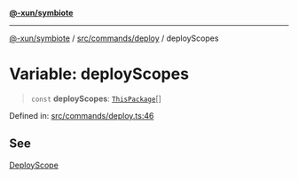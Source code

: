 [**@-xun/symbiote**](../../../../README.md)

***

[@-xun/symbiote](../../../../README.md) / [src/commands/deploy](../README.md) / deployScopes

# Variable: deployScopes

> `const` **deployScopes**: [`ThisPackage`](../../../configure/enumerations/ThisPackageGlobalScope.md#thispackage)[]

Defined in: [src/commands/deploy.ts:46](https://github.com/Xunnamius/symbiote/blob/e4a3480a34344acbb42f5fad75ae58e0064f0a51/src/commands/deploy.ts#L46)

## See

[DeployScope](../../../configure/enumerations/ThisPackageGlobalScope.md)
